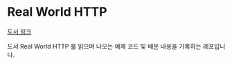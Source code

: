 # Real World HTTP

[도서 링크](https://www.aladin.co.kr/shop/wproduct.aspx?ItemId=187943894)

도서 Real World HTTP 를 읽으며 나오는 예제 코드 및 배운 내용을 기록하는 레포입니다. 